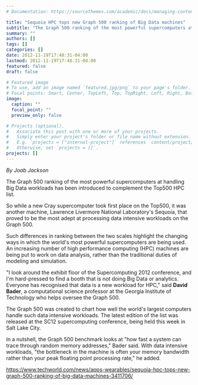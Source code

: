 ```yaml
---
# Documentation: https://sourcethemes.com/academic/docs/managing-content/

title: "Sequoia HPC tops new Graph 500 ranking of Big Data machines"
subtitle: "The Graph 500 ranking of the most powerful supercomputers at handling Big Data workloads has been introduced to complement the Top500 HPC list."
summary: ""
authors: []
tags: []
categories: []
date: 2012-11-19T17:48:31-04:00
lastmod: 2012-11-19T17:48:31-04:00
featured: false
draft: false

# Featured image
# To use, add an image named `featured.jpg/png` to your page's folder.
# Focal points: Smart, Center, TopLeft, Top, TopRight, Left, Right, BottomLeft, Bottom, BottomRight.
image:
  caption: ""
  focal_point: ""
  preview_only: false

# Projects (optional).
#   Associate this post with one or more of your projects.
#   Simply enter your project's folder or file name without extension.
#   E.g. `projects = ["internal-project"]` references `content/project/deep-learning/index.md`.
#   Otherwise, set `projects = []`.
projects: []
---
```


*By Joab Jackson*

The Graph 500 ranking of the most powerful supercomputers at handling Big Data workloads has been introduced to complement the Top500 HPC list.

So while a new Cray supercomputer took first place on the Top500, it was another machine, Lawrence Livermore National Laboratory's Sequoia, that proved to be the most adept at processing data intensive workloads on the Graph 500.

Such differences in ranking between the two scales highlight the changing ways in which the world's most powerful supercomputers are being used. An increasing number of high performance computing (HPC) machines are being put to work on data analysis, rather than the traditional duties of modeling and simulation.

"I look around the exhibit floor of the Supercomputing 2012 conference, and I'm hard-pressed to find a booth that is not doing Big Data or analytics. Everyone has recognised that data is a new workload for HPC," said **David Bader**, a computational science professor at the Georgia Institute of Technology who helps oversee the Graph 500.

The Graph 500 was created to chart how well the world's largest computers handle such data intensive workloads. The latest edition of the list was released at the SC12 supercomputing conference, being held this week in Salt Lake City.

In a nutshell, the Graph 500 benchmark looks at "how fast a system can trace through random memory addresses," Bader said. With data intensive workloads, "the bottleneck in the machine is often your memory bandwidth rather than your peak floating point processing rate," he added.

https://www.techworld.com/news/apps-wearables/sequoia-hpc-tops-new-graph-500-ranking-of-big-data-machines-3411706/
